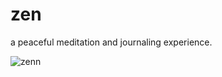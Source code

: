 # zen
  
a peaceful meditation and journaling experience.

![zenn](https://github.com/user-attachments/assets/4a63330e-195b-4faf-853b-c4dc40ad8161)
